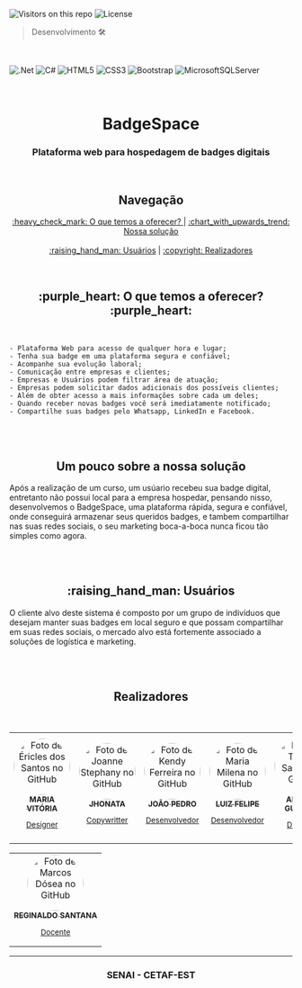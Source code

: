 ![Visitors on this repo](https://visitor-badge-reloaded.herokuapp.com/badge?page_id=MulinhaGPlays.BadgeSpace-Project_AspNetCoree&color=55acb7&style=for-the-badge&logo=Github)
![License](https://img.shields.io/github/license/MulinhaGPlays/BadgeSpace-Project_AspNetCore?color=Blue&style=for-the-badge)
>Desenvolvimento 🛠️

<br>

![.Net](https://img.shields.io/badge/.NET-5C2D91?style=for-the-badge&logo=.net&logoColor=white)
![C#](https://img.shields.io/badge/Csharp-%23007ACC.svg?style=for-the-badge&logo=Csharp&logoColor=white)
![HTML5](https://img.shields.io/badge/html5-%23E34F26.svg?style=for-the-badge&logo=html5&logoColor=white)
![CSS3](https://img.shields.io/badge/css3-%231572B6.svg?style=for-the-badge&logo=css3&logoColor=white)
![Bootstrap](https://img.shields.io/badge/bootstrap-%23563D7C.svg?style=for-the-badge&logo=bootstrap&logoColor=white)
![MicrosoftSQLServer](https://img.shields.io/badge/Microsoft%20SQL%20Sever-CC2927?style=for-the-badge&logo=microsoft%20sql%20server&logoColor=white)

<br>

<h1 align=center> BadgeSpace </h1>
<h3 align=center id="objetivo">  Plataforma web para hospedagem de badges digitais </h3>

<br>

<h2 align=center> Navegação </h2>
<p align="center">
 <a href="#objetivo"> :heavy_check_mark: O que temos a oferecer? </a> |
 <a href="#solucao"> :chart_with_upwards_trend: Nossa solução </a>  <br><br>
 <a href="#usuarios"> :raising_hand_man: Usuários</a> |
 <a href="#autor"> 	:copyright: Realizadores</a>
</p>


<br>
<h2 align=center id="objetivo">  :purple_heart: O que temos a oferecer? :purple_heart:</h2>
<br>

    - Plataforma Web para acesso de qualquer hora e lugar;
    - Tenha sua badge em uma plataforma segura e confiável; 
    - Acompanhe sua evolução laboral;
    - Comunicação entre empresas e clientes;
    - Empresas e Usuários podem filtrar área de atuação;
    - Empresas podem solicitar dados adicionais dos possíveis clientes;
    - Além de obter acesso a mais informações sobre cada um deles;
    - Quando receber novas badges você será imediatamente notificado;
    - Compartilhe suas badges pelo Whatsapp, LinkedIn e Facebook.


<br><br>


<h2 align=center id="solucao"> Um pouco sobre a nossa solução </h2>

   Após a realização de um curso, um usúario recebeu sua badge digital, entretanto não possui local para a empresa hospedar, pensando nisso, desenvolvemos o BadgeSpace, uma plataforma rápida, segura e confiável, onde conseguirá armazenar seus queridos badges, e tambem compartilhar nas suas redes sociais, o seu marketing boca-a-boca nunca ficou tão simples como agora.

<br><br>

<h2 align=center id="usuarios">  :raising_hand_man: Usuários</h2>

   O cliente alvo deste sistema é composto por um grupo de indivíduos que desejam manter suas badges em local seguro e que possam compartilhar em suas redes sociais, o mercado alvo está fortemente associado a soluções de logística e marketing.

<br><br>


<h2 id="autor" align=center>Realizadores </h2>
<br>
<table align="center">
  <tr>
    <td align="center">
      <a href="https://github.com/Ericles-Porty" target="_blank">
        <img style="border-radius:100px;" src="https://avatars.githubusercontent.com/u/67772327?v=4" width="100px;" alt="Foto de Éricles dos Santos no GitHub"/><br>
        <sub>
          <b>MARIA VITÓRIA</b>
          <p>Designer</p>
        </sub>
      </a>
    </td>
    <td align="center">
      <a href="https://github.com/joannestephany" target="_blank">
        <img style="border-radius:100px;" src="https://avatars.githubusercontent.com/u/58868281?v=4"  width="100px;" alt="Foto de Joanne Stephany no GitHub"/><br>
        <sub>
          <b>JHONATA</b>
          <p>Copywritter</p>
        </sub>
      </a>
    </td>
    <td align="center">
      <a href="https://github.com/Kendy619" target="_blank">
        <img style="border-radius:100px;" src="https://avatars.githubusercontent.com/u/68467958?v=4" target="_blank"  width="100px;" alt="Foto de Kendy Ferreira no GitHub"/><br>
        <sub>
          <b>JOÃO PEDRO</b>
          <p>Desenvolvedor</p>
        </sub>
      </a>
    </td>
    <td align="center" >
      <a href="https://github.com/MariaMilena" target="_blank">
        <img style="border-radius:100px;" src="https://avatars.githubusercontent.com/u/65188572?v=4" target="_blank"  width="100px;" alt="Foto de Maria Milena no GitHub"/><br>
        <sub>
          <b>LUIZ FELIPE</b>
          <p>Desenvolvedor</p>
        </sub>
      </a>
    </td>
    <td align="center">
      <a href="https://github.com/XxthiagoboyXx" target="_blank">
        <img style="border-radius:100px;" src="https://www.google.com/url?sa=i&url=https%3A%2F%2Fsoundcloud.com%2Fblack-diamond-930543773%2Fcan-you-feel-my-heart-remix&psig=AOvVaw1APTjn6RJ3KwpxKKMJctgh&ust=1668195743528000&source=images&cd=vfe&ved=0CBAQjRxqFwoTCIDOqsevpPsCFQAAAAAdAAAAABAf" width="100px;" alt="Foto de Thiago Santos no GitHub"/><br>
        <sub>
          <b>ANTONY GUSTAVO</b>
          <p>Designer</p>
        </sub>
      </a>
    </td>
    <td align="center">
      <a href="https://github.com/XxthiagoboyXx" target="_blank">
        <img style="border-radius:100px;" src="https://avatars.githubusercontent.com/u/72053163?v=4" width="100px;" alt="Foto de Thiago Santos no GitHub"/><br>
        <sub>
          <b>HEIDY LARYSSA</b>
          <p>Gerenciamento do projeto</p>
        </sub>
      </a>
    </td>
  </tr>
</table>
<table align="center">
  <tr>
    <td align="center">
      <a href="https://github.com/marcosdosea" target="_blank">
        <img style="border-radius:100px;" src="https://avatars.githubusercontent.com/u/7799935?v=4" target="_blank" width="100px;" alt="Foto de Marcos Dósea no GitHub"/><br>
        <sub>
          <b>REGINALDO SANTANA</b>
          <p>Docente</p>
        </sub>
      </a>
    </td>
   </tr>
</table>


***
<h3  align=center>SENAI - CETAF-EST</h3>

